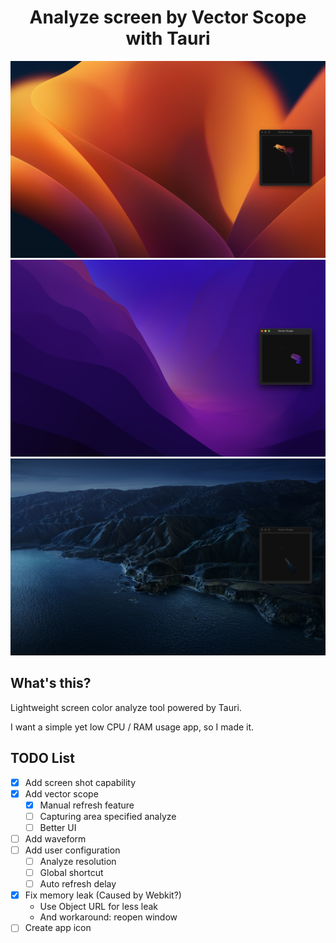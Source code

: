 <h1 align="center">Analyze screen by Vector Scope with Tauri</h1>

![example](/Sample_1.jpg)
![example](/Sample_2.jpg)
![example](/Sample_3.jpg)

## What's this?

Lightweight screen color analyze tool powered by Tauri.

I want a simple yet low CPU / RAM usage app, so I made it.

## TODO List

- [x] Add screen shot capability
- [x] Add vector scope
  - [x] Manual refresh feature
  - [ ] Capturing area specified analyze
  - [ ] Better UI
- [ ] Add waveform
- [ ] Add user configuration
  - [ ] Analyze resolution
  - [ ] Global shortcut
  - [ ] Auto refresh delay
- [x] Fix memory leak (Caused by Webkit?)
  - Use Object URL for less leak
  - And workaround: reopen window
- [ ] Create app icon
